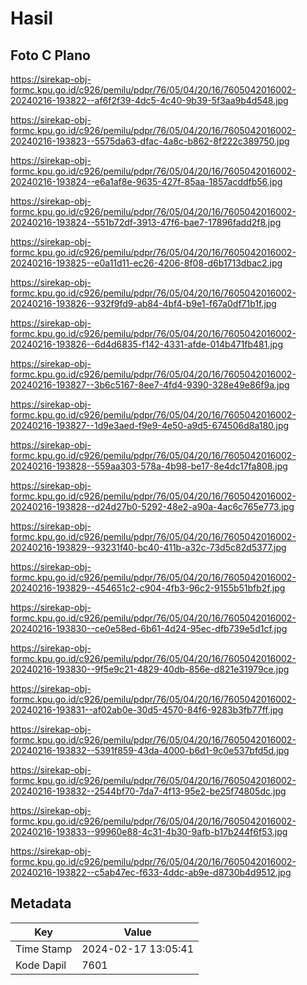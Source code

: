 # Hasil

## Foto C Plano

https://sirekap-obj-formc.kpu.go.id/c926/pemilu/pdpr/76/05/04/20/16/7605042016002-20240216-193822--af6f2f39-4dc5-4c40-9b39-5f3aa9b4d548.jpg

https://sirekap-obj-formc.kpu.go.id/c926/pemilu/pdpr/76/05/04/20/16/7605042016002-20240216-193823--5575da63-dfac-4a8c-b862-8f222c389750.jpg

https://sirekap-obj-formc.kpu.go.id/c926/pemilu/pdpr/76/05/04/20/16/7605042016002-20240216-193824--e6a1af8e-9635-427f-85aa-1857acddfb56.jpg

https://sirekap-obj-formc.kpu.go.id/c926/pemilu/pdpr/76/05/04/20/16/7605042016002-20240216-193824--551b72df-3913-47f6-bae7-17896fadd2f8.jpg

https://sirekap-obj-formc.kpu.go.id/c926/pemilu/pdpr/76/05/04/20/16/7605042016002-20240216-193825--e0a11d11-ec26-4206-8f08-d6b1713dbac2.jpg

https://sirekap-obj-formc.kpu.go.id/c926/pemilu/pdpr/76/05/04/20/16/7605042016002-20240216-193826--932f9fd9-ab84-4bf4-b9e1-f67a0df71b1f.jpg

https://sirekap-obj-formc.kpu.go.id/c926/pemilu/pdpr/76/05/04/20/16/7605042016002-20240216-193826--6d4d6835-f142-4331-afde-014b471fb481.jpg

https://sirekap-obj-formc.kpu.go.id/c926/pemilu/pdpr/76/05/04/20/16/7605042016002-20240216-193827--3b6c5167-8ee7-4fd4-9390-328e49e86f9a.jpg

https://sirekap-obj-formc.kpu.go.id/c926/pemilu/pdpr/76/05/04/20/16/7605042016002-20240216-193827--1d9e3aed-f9e9-4e50-a9d5-674506d8a180.jpg

https://sirekap-obj-formc.kpu.go.id/c926/pemilu/pdpr/76/05/04/20/16/7605042016002-20240216-193828--559aa303-578a-4b98-be17-8e4dc17fa808.jpg

https://sirekap-obj-formc.kpu.go.id/c926/pemilu/pdpr/76/05/04/20/16/7605042016002-20240216-193828--d24d27b0-5292-48e2-a90a-4ac6c765e773.jpg

https://sirekap-obj-formc.kpu.go.id/c926/pemilu/pdpr/76/05/04/20/16/7605042016002-20240216-193829--93231f40-bc40-411b-a32c-73d5c82d5377.jpg

https://sirekap-obj-formc.kpu.go.id/c926/pemilu/pdpr/76/05/04/20/16/7605042016002-20240216-193829--454651c2-c904-4fb3-96c2-9155b51bfb2f.jpg

https://sirekap-obj-formc.kpu.go.id/c926/pemilu/pdpr/76/05/04/20/16/7605042016002-20240216-193830--ce0e58ed-6b61-4d24-95ec-dfb739e5d1cf.jpg

https://sirekap-obj-formc.kpu.go.id/c926/pemilu/pdpr/76/05/04/20/16/7605042016002-20240216-193830--9f5e9c21-4829-40db-856e-d821e31979ce.jpg

https://sirekap-obj-formc.kpu.go.id/c926/pemilu/pdpr/76/05/04/20/16/7605042016002-20240216-193831--af02ab0e-30d5-4570-84f6-9283b3fb77ff.jpg

https://sirekap-obj-formc.kpu.go.id/c926/pemilu/pdpr/76/05/04/20/16/7605042016002-20240216-193832--5391f859-43da-4000-b6d1-9c0e537bfd5d.jpg

https://sirekap-obj-formc.kpu.go.id/c926/pemilu/pdpr/76/05/04/20/16/7605042016002-20240216-193832--2544bf70-7da7-4f13-95e2-be25f74805dc.jpg

https://sirekap-obj-formc.kpu.go.id/c926/pemilu/pdpr/76/05/04/20/16/7605042016002-20240216-193833--99960e88-4c31-4b30-9afb-b17b244f6f53.jpg

https://sirekap-obj-formc.kpu.go.id/c926/pemilu/pdpr/76/05/04/20/16/7605042016002-20240216-193822--c5ab47ec-f633-4ddc-ab9e-d8730b4d9512.jpg


## Metadata

| Key        | Value               |
| ---------- | ------------------- |
| Time Stamp | 2024-02-17 13:05:41 |
| Kode Dapil | 7601                |



